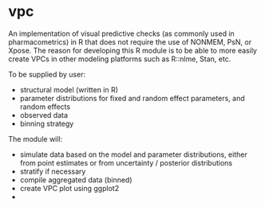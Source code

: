vpc
===

An implementation of visual predictive checks (as commonly used in pharmacometrics) in R that does not require the use of NONMEM, PsN, or Xpose. The reason for developing this R module is to be able to more easily create VPCs in other modeling platforms such as R::nlme, Stan, etc.

To be supplied by user:
- structural model (written in R)
- parameter distributions for fixed and random effect parameters, and random effects
- observed data
- binning strategy

The module will:
- simulate data based on the model and parameter distributions, either from point estimates or from uncertainty / posterior distributions
- stratify if necessary
- compile aggregated data (binned)
- create VPC plot using ggplot2
- 
